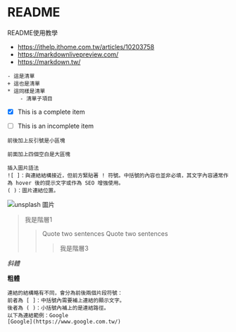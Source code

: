 # README
README使用教學



* https://ithelp.ithome.com.tw/articles/10203758
* https://markdownlivepreview.com/
* https://markdown.tw/

```
- 這是清單
+ 這也是清單
* 這同樣是清單
	- 清單子項目
```

- [x] This is a complete item
- [ ] This is an incomplete item


`前後加上反引號是小區塊`

    前面加上四個空白是大區塊

```
插入圖片語法
![ ]：與連結結構接近，但前方緊貼著 ! 符號。中括號的內容也並非必填，其文字內容通常作為 hover 後的提示文字或作為 SEO 增強使用。
( )：圖片連結位置。
```
![unsplash 圖片](https://images.unsplash.com/photo-1573900941478-7cc800f708f3?ixlib=rb-1.2.1&ixid=eyJhcHBfaWQiOjEyMDd9&auto=format&fit=crop&w=2100&q=80)


> 我是階層1
>>Quote two sentences
>>Quote two sentences
>>>我是階層3

*斜體*

**粗體**

```
連結的結構略有不同，會分為前後兩個片段符號：
前者為 [ ]：中括號內需要補上連結的顯示文字。
後者為 ( )：小括號內補上的是連結路徑。
以下為連結範例：Google
[Google](https://www.google.com.tw/)
```
